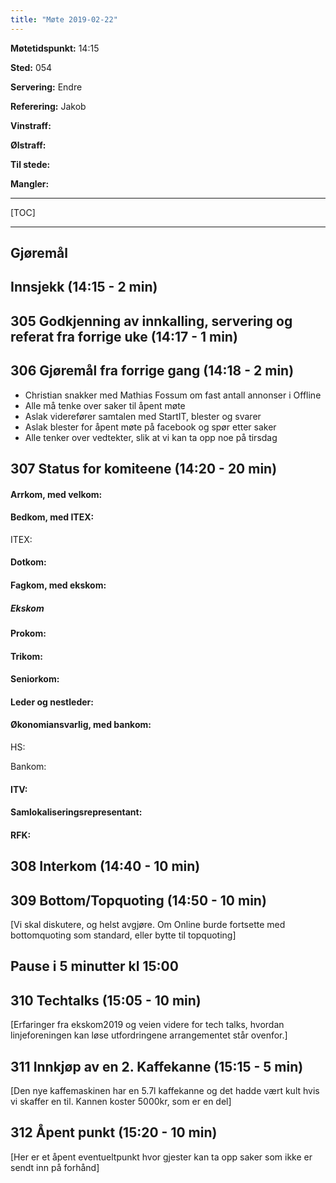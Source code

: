 ```yaml
---
title: "Møte 2019-02-22"
---
```


**Møtetidspunkt:** 14:15

**Sted:** 054

**Servering:** Endre

**Referering:** Jakob

**Vinstraff:**

**Ølstraff:**

**Til stede:** 

**Mangler:** 

- - -

[TOC]

- - -

## Gjøremål

## Innsjekk (14:15 - 2 min)  

## 305 Godkjenning av innkalling, servering og referat fra forrige uke (14:17 - 1 min)  

## 306 Gjøremål fra forrige gang (14:18 - 2 min)

- Christian snakker med Mathias Fossum om fast antall annonser i Offline
- Alle må tenke over saker til åpent møte
- Aslak viderefører samtalen med StartIT, blester og svarer
- Aslak blester for åpent møte på facebook og spør etter saker
- Alle tenker over vedtekter, slik at vi kan ta opp noe på tirsdag

## 307 Status for komiteene (14:20 - 20 min)

#### Arrkom, med velkom: 

#### Bedkom, med ITEX:  

ITEX:

#### Dotkom:  

#### Fagkom, med ekskom:  

##### Ekskom  
 
#### Prokom: 

#### Trikom:  

#### Seniorkom:  

#### Leder og nestleder:  

#### Økonomiansvarlig, med bankom:  
HS: 

Bankom:

#### ITV:  

#### Samlokaliseringsrepresentant:  

#### RFK:  

## 308 Interkom (14:40 - 10 min)  

## 309 Bottom/Topquoting (14:50 - 10 min)
[Vi skal diskutere, og helst avgjøre. Om Online burde fortsette med bottomquoting som standard, eller bytte til topquoting]

## Pause i 5 minutter kl 15:00

## 310 Techtalks (15:05 - 10 min)
[Erfaringer fra ekskom2019 og veien videre for tech talks, hvordan linjeforeningen kan løse utfordringene arrangementet står ovenfor.]

## 311 Innkjøp av en 2. Kaffekanne (15:15 - 5 min)
[Den nye kaffemaskinen har en 5.7l kaffekanne og det hadde vært kult hvis vi skaffer en til. Kannen koster 5000kr, som er en del]

## 312 Åpent punkt (15:20 - 10 min)
[Her er et åpent eventueltpunkt hvor gjester kan ta opp saker som ikke er sendt inn på forhånd]